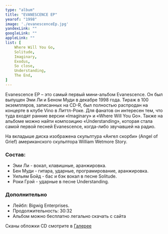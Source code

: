 ```yaml
---
type: "album"
title: "EVANESCENCE EP"
yearof: "1998"
image: './evanescenceEp.jpg'
yandexLink: ""
googleLink: ""
appleLink: ""
list: [
    Where Will You Go,
    Solitude,
    Imaginary,
    Exodus,
    So close,
    Understanding,
    The End,
]
---
```



Evanescence EP – это самый первый мини-альбом Evanescence. Он был выпущен Эми Ли и Беном Муди в декабре 1998 года. Тираж в 100 экземпляров, записанных на CD-R, был полностью распродан на концерте в клубе Vino в Литтл-Роке. Для фанатов он интересен тем, что туда входят ранние версии «Imaginary» и «Where Will You Go». Также на альбоме можно найти композицию «Understanding», которая стала самой первой песней Evanescence, когда-либо звучавшей на радио.

На вкладыше диска изображена скульптура «Ангел скорби» (Angel of Grief) американского скульптора William Wetmore Story.

### Cостав:

- Эми Ли - вокал, клавишные, аранжировка.
- Бен Муди - гитара, ударные, програмирование, аранжировка.
- Уильям Бойд - бас и бэк вокал в песне Solitude.
- Роки Грэй - ударные в песне Understanding.

### Дополнительно

- Лейбл: Bigwig Enterprises.
- Продолжительность: 30:32
- Альбом можно бесплатно легально скачать с сайта

Сканы обложки CD смотрите в [Галерее](http://gallery.evanescence-rus.ru/)